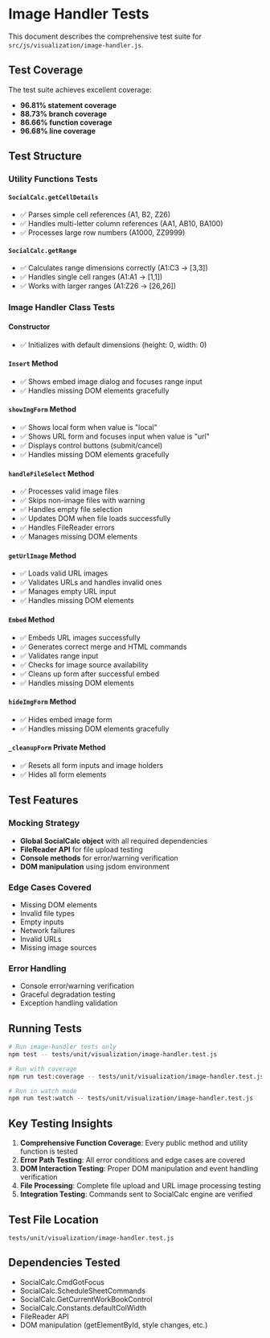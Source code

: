 # Image Handler Tests

This document describes the comprehensive test suite for `src/js/visualization/image-handler.js`.

## Test Coverage

The test suite achieves excellent coverage:
- **96.81% statement coverage**
- **88.73% branch coverage**  
- **86.66% function coverage**
- **96.68% line coverage**

## Test Structure

### Utility Functions Tests

#### `SocialCalc.getCellDetails`
- ✅ Parses simple cell references (A1, B2, Z26)
- ✅ Handles multi-letter column references (AA1, AB10, BA100)
- ✅ Processes large row numbers (A1000, ZZ9999)

#### `SocialCalc.getRange`
- ✅ Calculates range dimensions correctly (A1:C3 → [3,3])
- ✅ Handles single cell ranges (A1:A1 → [1,1])
- ✅ Works with larger ranges (A1:Z26 → [26,26])

### Image Handler Class Tests

#### Constructor
- ✅ Initializes with default dimensions (height: 0, width: 0)

#### `Insert` Method
- ✅ Shows embed image dialog and focuses range input
- ✅ Handles missing DOM elements gracefully

#### `showImgForm` Method
- ✅ Shows local form when value is "local"
- ✅ Shows URL form and focuses input when value is "url"
- ✅ Displays control buttons (submit/cancel)
- ✅ Handles missing DOM elements gracefully

#### `handleFileSelect` Method
- ✅ Processes valid image files
- ✅ Skips non-image files with warning
- ✅ Handles empty file selection
- ✅ Updates DOM when file loads successfully
- ✅ Handles FileReader errors
- ✅ Manages missing DOM elements

#### `getUrlImage` Method
- ✅ Loads valid URL images
- ✅ Validates URLs and handles invalid ones
- ✅ Manages empty URL input
- ✅ Handles missing DOM elements

#### `Embed` Method
- ✅ Embeds URL images successfully
- ✅ Generates correct merge and HTML commands
- ✅ Validates range input
- ✅ Checks for image source availability
- ✅ Cleans up form after successful embed
- ✅ Handles missing DOM elements

#### `hideImgForm` Method
- ✅ Hides embed image form
- ✅ Handles missing DOM elements gracefully

#### `_cleanupForm` Private Method
- ✅ Resets all form inputs and image holders
- ✅ Hides all form elements

## Test Features

### Mocking Strategy
- **Global SocialCalc object** with all required dependencies
- **FileReader API** for file upload testing
- **Console methods** for error/warning verification
- **DOM manipulation** using jsdom environment

### Edge Cases Covered
- Missing DOM elements
- Invalid file types
- Empty inputs
- Network failures
- Invalid URLs
- Missing image sources

### Error Handling
- Console error/warning verification
- Graceful degradation testing
- Exception handling validation

## Running Tests

```bash
# Run image-handler tests only
npm test -- tests/unit/visualization/image-handler.test.js

# Run with coverage
npm run test:coverage -- tests/unit/visualization/image-handler.test.js

# Run in watch mode
npm run test:watch -- tests/unit/visualization/image-handler.test.js
```

## Key Testing Insights

1. **Comprehensive Function Coverage**: Every public method and utility function is tested
2. **Error Path Testing**: All error conditions and edge cases are covered
3. **DOM Interaction Testing**: Proper DOM manipulation and event handling verification
4. **File Processing**: Complete file upload and URL image processing testing
5. **Integration Testing**: Commands sent to SocialCalc engine are verified

## Test File Location

`tests/unit/visualization/image-handler.test.js`

## Dependencies Tested

- SocialCalc.CmdGotFocus
- SocialCalc.ScheduleSheetCommands
- SocialCalc.GetCurrentWorkBookControl
- SocialCalc.Constants.defaultColWidth
- FileReader API
- DOM manipulation (getElementById, style changes, etc.)
